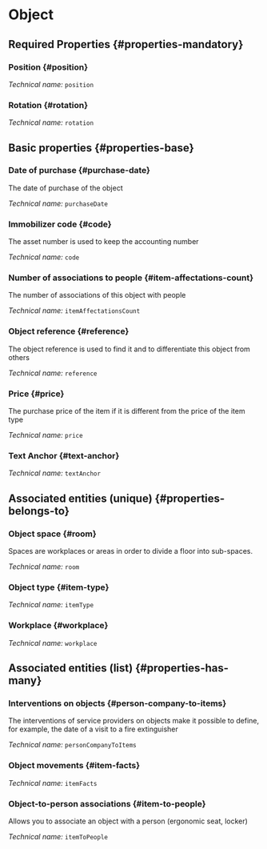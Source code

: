 # Object
<!--- THIS FILE IS GENERATED PLEASE DO NOT EDIT IT DIRECTLY --->



<OH code="item"/>




## Required Properties {#properties-mandatory}
    
### Position {#position}



*Technical name:* ```position```
<PH code="item:position"/>

### Rotation {#rotation}



*Technical name:* ```rotation```
<PH code="item:rotation"/>

    


## Basic properties {#properties-base}
    
### Date of purchase {#purchase-date}

The date of purchase of the object

*Technical name:* ```purchaseDate```
<PH code="item:purchaseDate"/>

### Immobilizer code {#code}

The asset number is used to keep the accounting number

*Technical name:* ```code```
<PH code="item:code"/>

### Number of associations to people {#item-affectations-count}

The number of associations of this object with people

*Technical name:* ```itemAffectationsCount```
<PH code="item:itemAffectationsCount"/>

### Object reference {#reference}

The object reference is used to find it and to differentiate this object from others

*Technical name:* ```reference```
<PH code="item:reference"/>

### Price {#price}

The purchase price of the item if it is different from the price of the item type

*Technical name:* ```price```
<PH code="item:price"/>

### Text Anchor {#text-anchor}



*Technical name:* ```textAnchor```
<PH code="item:textAnchor"/>

    

## Associated entities (unique) {#properties-belongs-to}

### Object space {#room}

Spaces are workplaces or areas in order to divide a floor into sub-spaces.

*Technical name:* ```room```
<PH code="item:room"/>

### Object type {#item-type}



*Technical name:* ```itemType```
<PH code="item:itemType"/>

### Workplace {#workplace}



*Technical name:* ```workplace```
<PH code="item:workplace"/>


## Associated entities (list) {#properties-has-many}

### Interventions on objects {#person-company-to-items}

The interventions of service providers on objects make it possible to define, for example, the date of a visit to a fire extinguisher

*Technical name:* ```personCompanyToItems```
<PH code="item:personCompanyToItems"/>

### Object movements {#item-facts}



*Technical name:* ```itemFacts```
<PH code="item:itemFacts"/>

### Object-to-person associations {#item-to-people}

Allows you to associate an object with a person (ergonomic seat, locker)

*Technical name:* ```itemToPeople```
<PH code="item:itemToPeople"/>




